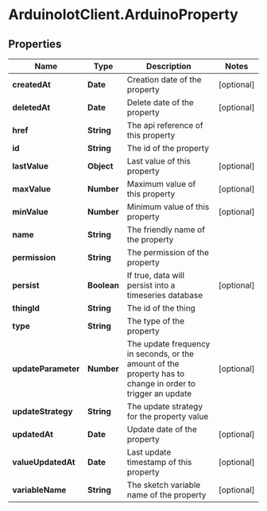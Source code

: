 # ArduinoIotClient.ArduinoProperty

## Properties

Name | Type | Description | Notes
------------ | ------------- | ------------- | -------------
**createdAt** | **Date** | Creation date of the property | [optional] 
**deletedAt** | **Date** | Delete date of the property | [optional] 
**href** | **String** | The api reference of this property | 
**id** | **String** | The id of the property | 
**lastValue** | **Object** | Last value of this property | [optional] 
**maxValue** | **Number** | Maximum value of this property | [optional] 
**minValue** | **Number** | Minimum value of this property | [optional] 
**name** | **String** | The friendly name of the property | 
**permission** | **String** | The permission of the property | 
**persist** | **Boolean** | If true, data will persist into a timeseries database | [optional] 
**thingId** | **String** | The id of the thing | 
**type** | **String** | The type of the property | 
**updateParameter** | **Number** | The update frequency in seconds, or the amount of the property has to change in order to trigger an update | [optional] 
**updateStrategy** | **String** | The update strategy for the property value | 
**updatedAt** | **Date** | Update date of the property | [optional] 
**valueUpdatedAt** | **Date** | Last update timestamp of this property | [optional] 
**variableName** | **String** | The sketch variable name of the property | [optional] 



